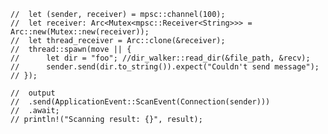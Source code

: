 

	// 	let (sender, receiver) = mpsc::channel(100);
	// 	let receiver: Arc<Mutex<mpsc::Receiver<String>>> = Arc::new(Mutex::new(receiver));
	// 	let thread_receiver = Arc::clone(&receiver);
	// 	thread::spawn(move || {
	// 		let dir = "foo"; //dir_walker::read_dir(&file_path, &recv);
	// 		sender.send(dir.to_string()).expect("Couldn't send message");
	// });
	
	// 	output
	// 	.send(ApplicationEvent::ScanEvent(Connection(sender)))
	// 	.await;
	// println!("Scanning result: {}", result);

